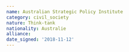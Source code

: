 ```yaml
---
name: Australian Strategic Policy Institute
category: civil_society
nature: Think-tank
nationality: Australie
alliance: 
date_signed: '2018-11-12'
---
```

    